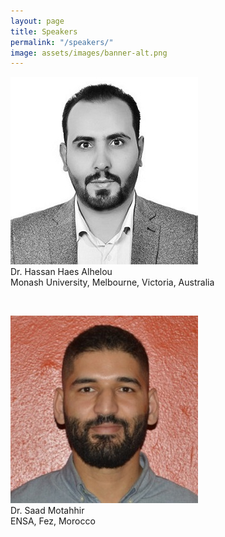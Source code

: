 ```yaml
---
layout: page
title: Speakers
permalink: "/speakers/"
image: assets/images/banner-alt.png
---
```


![Dr. Hassan Haes Alhelou](../assets/images/speaker1.jpg "Dr. Hassan Haes Alhelou")  
Dr. Hassan Haes Alhelou  
Monash University, Melbourne, Victoria, Australia  

&nbsp;

![Dr. Saad Motahhir](../assets/images/speaker2.jpg "Dr. Saad Motahhir")  
Dr. Saad Motahhir  
ENSA, Fez, Morocco  

&nbsp;

